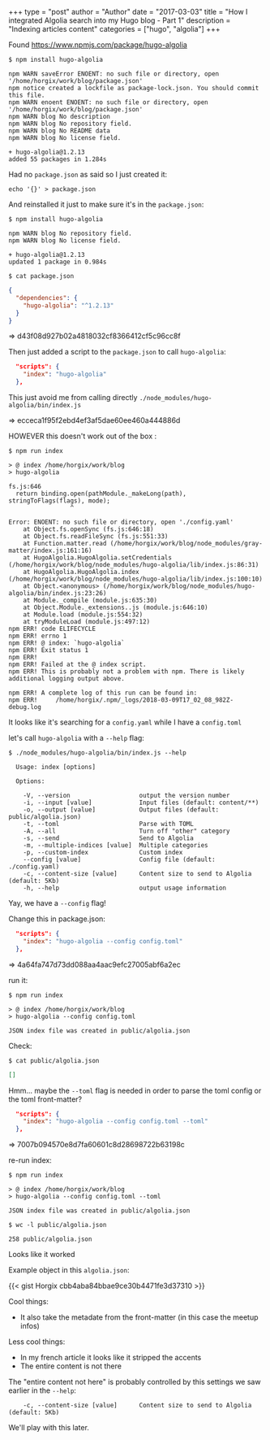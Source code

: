 +++
type = "post"
author = "Author"
date = "2017-03-03"
title = "How I integrated Algolia search into my Hugo blog - Part 1"
description = "Indexing articles content"
categories = ["hugo", "algolia"]
+++

Found https://www.npmjs.com/package/hugo-algolia

```
$ npm install hugo-algolia
```
```
npm WARN saveError ENOENT: no such file or directory, open '/home/horgix/work/blog/package.json'
npm notice created a lockfile as package-lock.json. You should commit this file.
npm WARN enoent ENOENT: no such file or directory, open '/home/horgix/work/blog/package.json'
npm WARN blog No description
npm WARN blog No repository field.
npm WARN blog No README data
npm WARN blog No license field.

+ hugo-algolia@1.2.13
added 55 packages in 1.284s
```

Had no `package.json` as said so I just created it:

```
echo '{}' > package.json
```

And reinstalled it just to make sure it's in the `package.json`: 

```
$ npm install hugo-algolia
```
```
npm WARN blog No repository field.
npm WARN blog No license field.

+ hugo-algolia@1.2.13
updated 1 package in 0.984s
```

```
$ cat package.json
```
```json
{
  "dependencies": {
    "hugo-algolia": "^1.2.13"
  }
}
```

=> d43f08d927b02a4818032cf8366412cf5c96cc8f


Then just added a script to the `package.json` to call `hugo-algolia`:

```json
  "scripts": {
    "index": "hugo-algolia"
  },
```

This just avoid me from calling directly
`./node_modules/hugo-algolia/bin/index.js`

=> ecceca1f95f2ebd4ef3af5dae60ee460a444886d

HOWEVER this doesn't work out of the box :

```
$ npm run index
```
```
> @ index /home/horgix/work/blog
> hugo-algolia

fs.js:646
  return binding.open(pathModule._makeLong(path), stringToFlags(flags), mode);
                 ^

Error: ENOENT: no such file or directory, open './config.yaml'
    at Object.fs.openSync (fs.js:646:18)
    at Object.fs.readFileSync (fs.js:551:33)
    at Function.matter.read (/home/horgix/work/blog/node_modules/gray-matter/index.js:161:16)
    at HugoAlgolia.HugoAlgolia.setCredentials (/home/horgix/work/blog/node_modules/hugo-algolia/lib/index.js:86:31)
    at HugoAlgolia.HugoAlgolia.index (/home/horgix/work/blog/node_modules/hugo-algolia/lib/index.js:100:10)
    at Object.<anonymous> (/home/horgix/work/blog/node_modules/hugo-algolia/bin/index.js:23:26)
    at Module._compile (module.js:635:30)
    at Object.Module._extensions..js (module.js:646:10)
    at Module.load (module.js:554:32)
    at tryModuleLoad (module.js:497:12)
npm ERR! code ELIFECYCLE
npm ERR! errno 1
npm ERR! @ index: `hugo-algolia`
npm ERR! Exit status 1
npm ERR!
npm ERR! Failed at the @ index script.
npm ERR! This is probably not a problem with npm. There is likely additional logging output above.

npm ERR! A complete log of this run can be found in:
npm ERR!     /home/horgix/.npm/_logs/2018-03-09T17_02_08_982Z-debug.log
```

It looks like it's searching for a `config.yaml` while I have a `config.toml`

let's call `hugo-algolia` with a `--help` flag:


```
$ ./node_modules/hugo-algolia/bin/index.js --help
```
```
  Usage: index [options]

  Options:

    -V, --version                   output the version number
    -i, --input [value]             Input files (default: content/**)
    -o, --output [value]            Output files (default: public/algolia.json)
    -t, --toml                      Parse with TOML
    -A, --all                       Turn off "other" category
    -s, --send                      Send to Algolia
    -m, --multiple-indices [value]  Multiple categories
    -p, --custom-index              Custom index
    --config [value]                Config file (default: ./config.yaml)
    -c, --content-size [value]      Content size to send to Algolia (default: 5Kb)
    -h, --help                      output usage information
```

Yay, we have a `--config` flag!


Change this in package.json:

```json
  "scripts": {
    "index": "hugo-algolia --config config.toml"
  },
```

=> 4a64fa747d73dd088aa4aac9efc27005abf6a2ec


run it:

```
$ npm run index
```
```
> @ index /home/horgix/work/blog
> hugo-algolia --config config.toml

JSON index file was created in public/algolia.json
```

Check:

```
$ cat public/algolia.json
```
```json
[]
```

Hmm... maybe the `--toml` flag is needed in order to parse the toml config or
the toml front-matter?

```json
  "scripts": {
    "index": "hugo-algolia --config config.toml --toml"
  },
```

=> 7007b094570e8d7fa60601c8d28698722b63198c


re-run index:

```
$ npm run index
```
```
> @ index /home/horgix/work/blog
> hugo-algolia --config config.toml --toml

JSON index file was created in public/algolia.json
```

```
$ wc -l public/algolia.json
```
```
258 public/algolia.json
```

Looks like it worked

Example object in this `algolia.json`:

{{< gist Horgix cbb4aba84bbae9ce30b4471fe3d37310 >}}

Cool things:

- It also take the metadate from the front-matter (in this case the meetup
  infos)

Less cool things:

- In my french article it looks like it stripped the accents
- The entire content is not there

The "entire content not here" is probably controlled by this settings we saw
earlier in the `--help`:

```
    -c, --content-size [value]      Content size to send to Algolia (default: 5Kb)
```

We'll play with this later.
